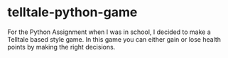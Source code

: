 # telltale-python-game
For the Python Assignment when I was in school, I decided to make a Telltale based style game. In this game you can either gain or lose health points by making the right decisions.

